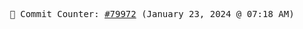<p align="center">
    <samp>
        📮 Commit Counter: <a href="https://github.com/Javascript-void0/Javascript-void0/commits/main">#79972</a> (January 23, 2024 @ 07:18 AM)
    </samp>
</p>